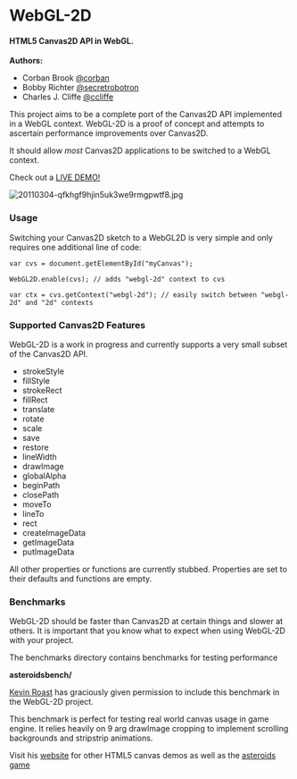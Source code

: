 WebGL-2D
========

#### HTML5 Canvas2D API in WebGL. ####

**Authors:** 

* Corban Brook [@corban](http://twitter.com/corban) 
* Bobby Richter [@secretrobotron](http://twitter.com/secretrobotron) 
* Charles J. Cliffe [@ccliffe](http://twitter.com/ccliffe)

This project aims to be a complete port of the Canvas2D API implemented in a WebGL context. 
WebGL-2D is a proof of concept and attempts to ascertain performance improvements over Canvas2D.

It should allow _most_ Canvas2D applications to be switched to a WebGL context.

Check out a [LIVE DEMO!](http://weare.buildingsky.net/webgl-2d/example.html)

![20110304-qfkhgf9hjin5uk3we9rmgpwtf8.jpg](https://img.skitch.com/20110304-qfkhgf9hjin5uk3we9rmgpwtf8.jpg)


### Usage ###

Switching your Canvas2D sketch to a WebGL2D is very simple and only requires one additional line of code:

    var cvs = document.getElementById("myCanvas");

    WebGL2D.enable(cvs); // adds "webgl-2d" context to cvs

    var ctx = cvs.getContext("webgl-2d"); // easily switch between "webgl-2d" and "2d" contexts

### Supported Canvas2D Features ###

WebGL-2D is a work in progress and currently supports a very small subset of the Canvas2D API. 

* strokeStyle
* fillStyle
* strokeRect
* fillRect
* translate
* rotate
* scale
* save
* restore
* lineWidth
* drawImage
* globalAlpha
* beginPath
* closePath
* moveTo
* lineTo
* rect
* createImageData
* getImageData
* putImageData

All other properties or functions are currently stubbed. Properties are set to their defaults and functions are empty.

### Benchmarks ###

WebGL-2D should be faster than Canvas2D at certain things and slower at others.
It is important that you know what to expect when using WebGL-2D with your
project.

The benchmarks directory contains benchmarks for testing performance

**asteroidsbench/**

[Kevin Roast](http://twitter.com/kevinroast) has graciously given permission to include this benchmark in the
WebGL-2D project.

This benchmark is perfect for testing real world canvas usage in game engine.
It relies heavily on 9 arg drawImage cropping to implement scrolling
backgrounds and stripstrip animations.

Visit his [website](http://www.kevs3d.co.uk/) for other HTML5 canvas demos as
well as the [asteroids game](http://www.kevs3d.co.uk/dev/asteroids/)
